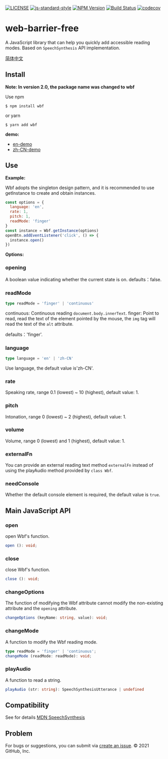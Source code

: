 [![LICENSE](https://img.shields.io/github/license/halodong/web-barrier-free?style=flat-square)](./LICENSE) [![js-standard-style](https://img.shields.io/badge/code%20style-standard-brightgreen.svg?style=flat-square)](https://github.com/halodong/web-barrier-free) [![NPM Version](https://img.shields.io/npm/v/wbf.svg)][npm-url] [![Build Status](https://app.travis-ci.com/halodong/web-barrier-free.svg?branch=master)](https://www.travis-ci.com) [![codecov](https://codecov.io/gh/halodong/web-barrier-free/branch/master/graph/badge.svg?token=VUFO08431V)](https://codecov.io/gh/halodong/web-barrier-free)

[npm-url]: https://npmjs.org/package/web-barrier-free

# web-barrier-free

A JavaScript library that can help you quickly add accessible reading modes. Based on `SpeechSynthesis` API implementation.

[简体中文](./README-cn.md)

## Install

**Note: In version 2.0, the package name was changed to wbf**

Use npm

```
$ npm install wbf
```

or yarn

```
$ yarn add wbf
```

**demo:**

- [en-demo](https://codesandbox.io/s/pedantic-stitch-ru1no)
- [zh-CN-demo](https://halodong.github.io/)

## Use

**Example:**

Wbf adopts the singleton design pattern, and it is recommended to use getInstance to create and obtain instances.

```js
const options = {
  language: 'en',
  rate: 1,
  pitch: 1,
  readMode: 'finger'
}
const instance = Wbf.getInstance(options)
openBtn.addEventListener('click', () => {
  instance.open()
})
```

**Options:**

### opening

A boolean value indicating whether the current state is on. defaults：false.

### readMode

```ts
type readMode = 'finger' | 'continuous'
```

continuous: Continuous reading `document.body.innerText`. finger: Point to read, read the text of the element pointed by the mouse, the `img` tag will read the text of the `alt` attribute.

defaults：'finger'.

### language

```ts
type language = 'en' | 'zh-CN'
```

Use language, the default value is'zh-CN'.

### rate

Speaking rate, range 0.1 (lowest) ~ 10 (highest), default value: 1.

### pitch

Intonation, range 0 (lowest) ~ 2 (highest), default value: 1.

### volume

Volume, range 0 (lowest) and 1 (highest), default value: 1.

### externalFn

You can provide an external reading text method `externalFn` instead of using the playAudio method provided by `class Wbf`.

### needConsole

Whether the default console element is required, the default value is `true`.

## Main JavaScript API

### open

open Wbf's function.

```typescript
open (): void;
```

### close

close Wbf's function.

```typescript
close (): void;
```

### changeOptions

The function of modifying the Wbf attribute cannot modify the non-existing attribute and the `opening` attribute.

```typescript
changeOptions (keyName: string, value): void;
```

### changeMode

A function to modify the Wbf reading mode.

```typescript
type readMode = 'finger' | 'continuous';
changeMode (readMode: readMode): void;
```

### playAudio

A function to read a string.

```typescript
playAudio (str: string): SpeechSynthesisUtterance | undefined
```

## Compatibility

See for details [MDN SpeechSynthesis](https://developer.mozilla.org/en-US/docs/Web/API/SpeechSynthesis#browser_compatibility)

## Problem

For bugs or suggestions, you can submit via [create an issue](https://github.com/halodong/web-barrier-free/issues/new). © 2021 GitHub, Inc.
